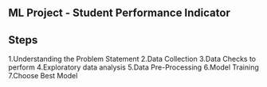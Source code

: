 ## ML Project - Student Performance Indicator
## Steps
  1.Understanding the Problem Statement
  2.Data Collection
  3.Data Checks to perform
  4.Exploratory data analysis
  5.Data Pre-Processing
  6.Model Training
  7.Choose Best Model


